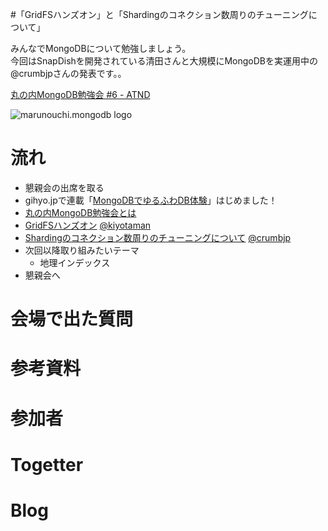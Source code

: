 #「GridFSハンズオン」と「Shardingのコネクション数周りのチューニングについて」

みんなでMongoDBについて勉強しましょう。  
今回はSnapDishを開発されている清田さんと大規模にMongoDBを実運用中の@crumbjpさんの発表です。。

[丸の内MongoDB勉強会 #6 - ATND](http://atnd.org/events/35409)

![marunouchi.mongodb logo](http://syokenz.github.com/marunouchi-mongodb/images/mongodb_logo.png)


# 流れ
* 懇親会の出席を取る
* gihyo.jpで連載「[MongoDBでゆるふわDB体験](http://gihyo.jp/dev/serial/01/mongodb)」はじめました！
* [丸の内MongoDB勉強会とは](http://syokenz.github.com/slides/mongonouchi/)
* [GridFSハンズオン]() [@kiyotaman](http://twitter.com/kiyotaman)
* [Shardingのコネクション数周りのチューニングについて]() [@crumbjp](http://twitter.com/crumbjp)
* 次回以降取り組みたいテーマ
  * 地理インデックス
* 懇親会へ


# 会場で出た質問


# 参考資料


# 参加者


# Togetter

# Blog
